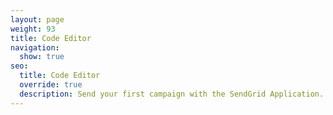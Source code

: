 ```yaml
---
layout: page
weight: 93
title: Code Editor
navigation:
  show: true
seo:
  title: Code Editor
  override: true
  description: Send your first campaign with the SendGrid Application.
---
```


